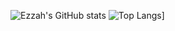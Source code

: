 ![Ezzah's GitHub stats](https://github-readme-stats.vercel.app/api?username=ezzahhh&show_icons=true&theme=radical)
![Top Langs](https://github-readme-stats.vercel.app/api/top-langs/?username=ezzahhh&layout=compact)]
